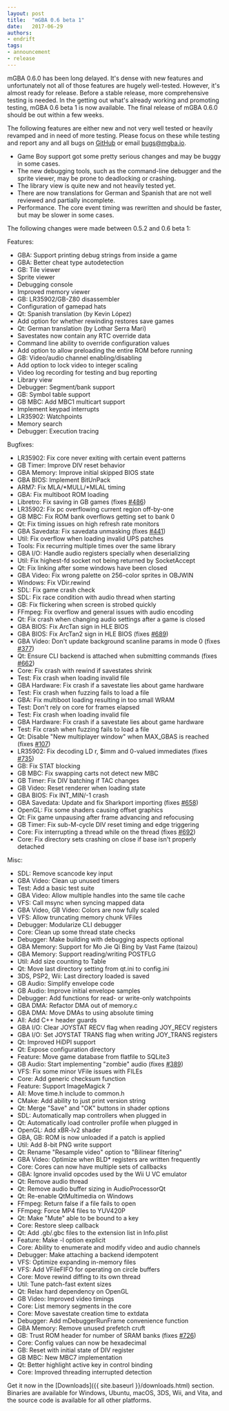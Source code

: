 ```yaml
---
layout: post
title:  "mGBA 0.6 beta 1"
date:   2017-06-29
authors:
- endrift
tags:
- announcement
- release
---
```

mGBA 0.6.0 has been long delayed. It's dense with new features and unfortunately not all of those features are hugely well-tested. However, it's almost ready for release. Before a stable release, more comprehensive testing is needed. In the getting out what's already working and promoting testing, mGBA 0.6 beta 1 is now available. The final release of mGBA 0.6.0 should be out within a few weeks.<!--more-->

The following features are either new and not very well tested or heavily revamped and in need of more testing. Please focus on these while testing and report any and all bugs on [GitHub](https://mgba.io/i/) or email bugs@mgba.io.

- Game Boy support got some pretty serious changes and may be buggy in some cases.
- The new debugging tools, such as the command-line debugger and the sprite viewer, may be prone to deadlocking or crashing.
- The library view is quite new and not heavily tested yet.
- There are now translations for German and Spanish that are not well reviewed and partially incomplete.
- Performance. The core event timing was rewritten and should be faster, but may be slower in some cases.

The following changes were made between 0.5.2 and 0.6 beta 1:

Features:

 - GBA: Support printing debug strings from inside a game
 - GBA: Better cheat type autodetection
 - GB: Tile viewer
 - Sprite viewer
 - Debugging console
 - Improved memory viewer
 - GB: LR35902/GB-Z80 disassembler
 - Configuration of gamepad hats
 - Qt: Spanish translation (by Kevin López)
 - Add option for whether rewinding restores save games
 - Qt: German translation (by Lothar Serra Mari)
 - Savestates now contain any RTC override data
 - Command line ability to override configuration values
 - Add option to allow preloading the entire ROM before running
 - GB: Video/audio channel enabling/disabling
 - Add option to lock video to integer scaling
 - Video log recording for testing and bug reporting
 - Library view
 - Debugger: Segment/bank support
 - GB: Symbol table support
 - GB MBC: Add MBC1 multicart support
 - Implement keypad interrupts
 - LR35902: Watchpoints
 - Memory search
 - Debugger: Execution tracing

Bugfixes:

 - LR35902: Fix core never exiting with certain event patterns
 - GB Timer: Improve DIV reset behavior
 - GBA Memory: Improve initial skipped BIOS state
 - GBA BIOS: Implement BitUnPack
 - ARM7: Fix MLA/\*MULL/\*MLAL timing
 - GBA: Fix multiboot ROM loading
 - Libretro: Fix saving in GB games (fixes [#486](https://mgba.io/i/486))
 - LR35902: Fix pc overflowing current region off-by-one
 - GB MBC: Fix ROM bank overflows getting set to bank 0
 - Qt: Fix timing issues on high refresh rate monitors
 - GBA Savedata: Fix savedata unmasking (fixes [#441](https://mgba.io/i/441))
 - Util: Fix overflow when loading invalid UPS patches
 - Tools: Fix recurring multiple times over the same library
 - GBA I/O: Handle audio registers specially when deserializing
 - Util: Fix highest-fd socket not being returned by SocketAccept
 - Qt: Fix linking after some windows have been closed
 - GBA Video: Fix wrong palette on 256-color sprites in OBJWIN
 - Windows: Fix VDir.rewind
 - SDL: Fix game crash check
 - SDL: Fix race condition with audio thread when starting
 - GB: Fix flickering when screen is strobed quickly
 - FFmpeg: Fix overflow and general issues with audio encoding
 - Qt: Fix crash when changing audio settings after a game is closed
 - GBA BIOS: Fix ArcTan sign in HLE BIOS
 - GBA BIOS: Fix ArcTan2 sign in HLE BIOS (fixes [#689](https://mgba.io/i/689))
 - GBA Video: Don't update background scanline params in mode 0 (fixes [#377](https://mgba.io/i/377))
 - Qt: Ensure CLI backend is attached when submitting commands (fixes [#662](https://mgba.io/i/662))
 - Core: Fix crash with rewind if savestates shrink
 - Test: Fix crash when loading invalid file
 - GBA Hardware: Fix crash if a savestate lies about game hardware
 - Test: Fix crash when fuzzing fails to load a file
 - GBA: Fix multiboot loading resulting in too small WRAM
 - Test: Don't rely on core for frames elapsed
 - Test: Fix crash when loading invalid file
 - GBA Hardware: Fix crash if a savestate lies about game hardware
 - Test: Fix crash when fuzzing fails to load a file
 - Qt: Disable "New multiplayer window" when MAX_GBAS is reached (fixes [#107](https://mgba.io/i/107))
 - LR35902: Fix decoding LD r, $imm and 0-valued immediates (fixes [#735](https://mgba.io/i/735))
 - GB: Fix STAT blocking
 - GB MBC: Fix swapping carts not detect new MBC
 - GB Timer: Fix DIV batching if TAC changes
 - GB Video: Reset renderer when loading state
 - GBA BIOS: Fix INT_MIN/-1 crash
 - GBA Savedata: Update and fix Sharkport importing (fixes [#658](https://mgba.io/i/658))
 - OpenGL: Fix some shaders causing offset graphics
 - Qt: Fix game unpausing after frame advancing and refocusing
 - GB Timer: Fix sub-M-cycle DIV reset timing and edge triggering
 - Core: Fix interrupting a thread while on the thread (fixes [#692](https://mgba.io/i/692))
 - Core: Fix directory sets crashing on close if base isn't properly detached

Misc:

 - SDL: Remove scancode key input
 - GBA Video: Clean up unused timers
 - Test: Add a basic test suite
 - GBA Video: Allow multiple handles into the same tile cache
 - VFS: Call msync when syncing mapped data
 - GBA Video, GB Video: Colors are now fully scaled
 - VFS: Allow truncating memory chunk VFiles
 - Debugger: Modularize CLI debugger
 - Core: Clean up some thread state checks
 - Debugger: Make building with debugging aspects optional
 - GBA Memory: Support for Mo Jie Qi Bing by Vast Fame (taizou)
 - GBA Memory: Support reading/writing POSTFLG
 - Util: Add size counting to Table
 - Qt: Move last directory setting from qt.ini to config.ini
 - 3DS, PSP2, Wii: Last directory loaded is saved
 - GB Audio: Simplify envelope code
 - GB Audio: Improve initial envelope samples
 - Debugger: Add functions for read- or write-only watchpoints
 - GBA DMA: Refactor DMA out of memory.c
 - GBA DMA: Move DMAs to using absolute timing
 - All: Add C++ header guards
 - GBA I/O: Clear JOYSTAT RECV flag when reading JOY_RECV registers
 - GBA I/O: Set JOYSTAT TRANS flag when writing JOY_TRANS registers
 - Qt: Improved HiDPI support
 - Qt: Expose configuration directory
 - Feature: Move game database from flatfile to SQLite3
 - GB Audio: Start implementing "zombie" audio (fixes [#389](https://mgba.io/i/389))
 - VFS: Fix some minor VFile issues with FILEs
 - Core: Add generic checksum function
 - Feature: Support ImageMagick 7
 - All: Move time.h include to common.h
 - CMake: Add ability to just print version string
 - Qt: Merge "Save" and "OK" buttons in shader options
 - SDL: Automatically map controllers when plugged in
 - Qt: Automatically load controller profile when plugged in
 - OpenGL: Add xBR-lv2 shader
 - GBA, GB: ROM is now unloaded if a patch is applied
 - Util: Add 8-bit PNG write support
 - Qt: Rename "Resample video" option to "Bilinear filtering"
 - GBA Video: Optimize when BLD* registers are written frequently
 - Core: Cores can now have multiple sets of callbacks
 - GBA: Ignore invalid opcodes used by the Wii U VC emulator
 - Qt: Remove audio thread
 - Qt: Remove audio buffer sizing in AudioProcessorQt
 - Qt: Re-enable QtMultimedia on Windows
 - FFmpeg: Return false if a file fails to open
 - FFmpeg: Force MP4 files to YUV420P
 - Qt: Make "Mute" able to be bound to a key
 - Core: Restore sleep callback
 - Qt: Add .gb/.gbc files to the extension list in Info.plist
 - Feature: Make -l option explicit
 - Core: Ability to enumerate and modify video and audio channels
 - Debugger: Make attaching a backend idempotent
 - VFS: Optimize expanding in-memory files
 - VFS: Add VFileFIFO for operating on circle buffers
 - Core: Move rewind diffing to its own thread
 - Util: Tune patch-fast extent sizes
 - Qt: Relax hard dependency on OpenGL
 - GB Video: Improved video timings
 - Core: List memory segments in the core
 - Core: Move savestate creation time to extdata
 - Debugger: Add mDebuggerRunFrame convenience function
 - GBA Memory: Remove unused prefetch cruft
 - GB: Trust ROM header for number of SRAM banks (fixes [#726](https://mgba.io/i/726))
 - Core: Config values can now be hexadecimal
 - GB: Reset with initial state of DIV register
 - GB MBC: New MBC7 implementation
 - Qt: Better highlight active key in control binding
 - Core: Improved threading interrupted detection

Get it now in the [Downloads]({{ site.baseurl }}/downloads.html) section. Binaries are available for Windows, Ubuntu, macOS, 3DS, Wii, and Vita, and the source code is available for all other platforms.
